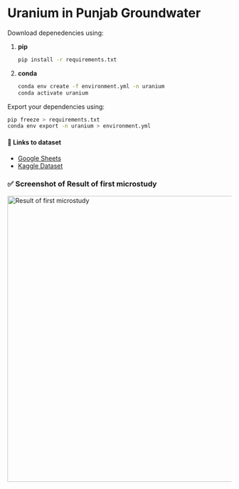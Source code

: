 # Uranium in Punjab Groundwater

Download depenedencies using:

1. **pip**
   ```bash
   pip install -r requirements.txt
   ```
2. **conda**
   ```bash
   conda env create -f environment.yml -n uranium
   conda activate uranium
   ```

Export your dependencies using:

```bash
pip freeze > requirements.txt
conda env export -n uranium > environment.yml
```

#### 🔗 Links to dataset

- [Google Sheets](https://docs.google.com/spreadsheets/d/1YLMoh0YfT4zJe-DiPFVBRuhHBOm8oWjn5NrmUx8y-74/edit?usp=sharing)
- [Kaggle Dataset](https://www.kaggle.com/datasets/thegenesis/uranium-in-punjabs-groundwater/)

### ✅ Screenshot of Result of first microstudy

<img width="768" height="643" alt="Result of first microstudy" src="https://github.com/user-attachments/assets/f3cf9e1c-1856-4709-abba-6b708789c58a" />
